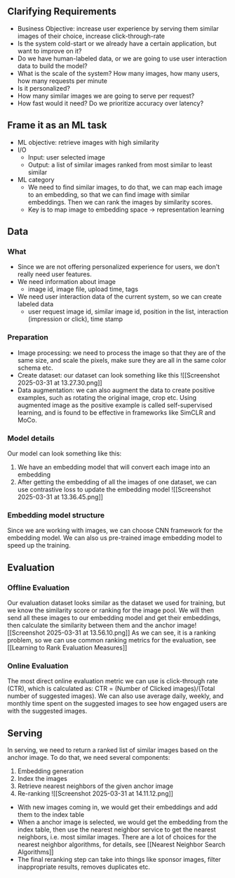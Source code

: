 ## Clarifying Requirements
- Business Objective: increase user experience by serving them similar images of their choice, increase click-through-rate
- Is the system cold-start or we already have a certain application, but want to improve on it?
- Do we have human-labeled data, or we are going to use user interaction data to build the model?
- What is the scale of the system? How many images, how many users, how many requests per minute
- Is it personalized?
- How many similar images we are going to serve per request?
- How fast would it need? Do we prioritize accuracy over latency?
## Frame it as an ML task
- ML objective: retrieve images with high similarity
- I/O
	- Input: user selected image
	- Output: a list of similar images ranked from most similar to least similar
- ML category
	- We need to find similar images, to do that, we can map each image to an embedding, so that we can find image with similar embeddings. Then we can rank the images by similarity scores.
	- Key is to map image to embedding space -> representation learning
## Data
### What
- Since we are not offering personalized experience for users, we don't really need user features.
- We need information about image
	- image id, image file, upload time, tags
- We need user interaction data of the current system, so we can create labeled data
	- user request image id, similar image id, position in the list, interaction (impression or click), time stamp
### Preparation
- Image processing: we need to process the image so that they are of the same size, and scale the pixels, make sure they are all in the same color schema etc.
- Create dataset: our dataset can look something like this
![[Screenshot 2025-03-31 at 13.27.30.png]]
- Data augmentation: we can also augment the data to create positive examples, such as rotating the original image, crop etc. Using augmented image as the positive example is called self-supervised learning, and is found to be effective in frameworks like SimCLR and MoCo.
### Model details
Our model can look something like this:
1. We have an embedding model that will convert each image into an embedding
2. After getting the embedding of all the images of one dataset, we can use contrastive loss to update the embedding model
![[Screenshot 2025-03-31 at 13.36.45.png]]
### Embedding model structure
Since we are working with images, we can choose CNN framework for the embedding model. We can also us pre-trained image embedding model to speed up the training.
## Evaluation

### Offline Evaluation
Our evaluation dataset looks similar as the dataset we used for training, but we know the similarity score or ranking for the image pool.
We will then send all these images to our embedding model and get their embeddings, then calculate the similarity between them and the anchor image![[Screenshot 2025-03-31 at 13.56.10.png]]
As we can see, it is a ranking problem, so we can use common ranking metrics for the evaluation, see [[Learning to Rank Evaluation Measures]]
### Online Evaluation
The most direct online evaluation metric we can use is click-through rate (CTR), which is calculated as: CTR = (Number of Clicked images)/(Total number of suggested images).
We can also use average daily, weekly, and monthly time spent on the suggested images to see how engaged users are with the suggested images.
## Serving
In serving, we need to return a ranked list of similar images based on the anchor image. To do that, we need several components:
1. Embedding generation
2. Index the images
3. Retrieve nearest neighbors of the given anchor image
4. Re-ranking
![[Screenshot 2025-03-31 at 14.11.12.png]]
- With new images coming in, we would get their embeddings and add them to the index table
- When a anchor image is selected, we would get the embedding from the index table, then use the nearest neighbor service to get the nearest neighbors, i.e. most similar images. There are a lot of choices for the nearest neighbor algorithms, for details, see [[Nearest Neighbor Search Algorithms]]
- The final reranking step can take into things like sponsor images, filter inappropriate results, removes duplicates etc.